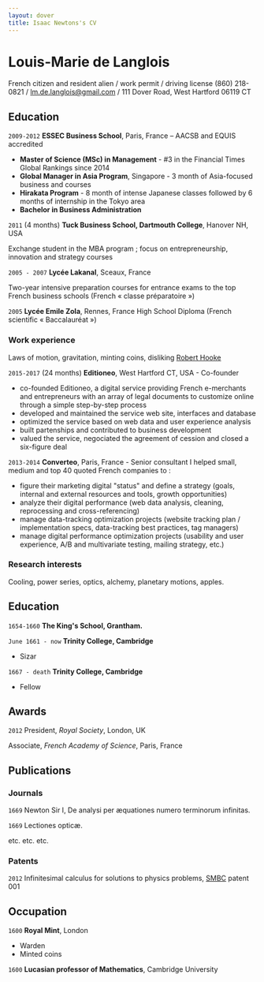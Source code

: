 ```yaml
---
layout: dover
title: Isaac Newtons's CV
---
```

# Louis-Marie de Langlois
French citizen and resident alien / work permit / driving license
(860) 218-0821 / lm.de.langlois@gmail.com / 111 Dover Road, West Hartford 06119 CT

## Education

`2009-2012`
__ESSEC Business School__, Paris, France – AACSB and EQUIS accredited
* __Master of Science (MSc) in Management__ - #3 in the Financial Times Global Rankings since 2014
* __Global Manager in Asia Program__, Singapore - 3 month of Asia-focused business and courses
* __Hirakata Program__ - 8 month of intense Japanese classes followed by 6 months of internship in the Tokyo area
* __Bachelor in Business Administration__

`2011` (4 months)
__Tuck Business School, Dartmouth College__, Hanover NH, USA

Exchange student in the MBA program ; focus on entrepreneurship, innovation and strategy courses

`2005 - 2007`
__Lycée Lakanal__, Sceaux, France

Two-year intensive preparation courses for entrance exams to the top French business schools (French « classe préparatoire »)

`2005`
__Lycée Emile Zola__, Rennes, France
High School Diploma (French scientific « Baccalauréat »)

### Work experience

Laws of motion, gravitation, minting coins, disliking [Robert Hooke](http://en.wikipedia.org/wiki/Robert_Hooke)

`2015-2017` (24 months)
__Editioneo__, West Hartford CT, USA - Co-founder
- co-founded Editioneo, a digital service providing French e-merchants and entrepreneurs with an array of legal documents to customize online through a simple step-by-step process
- developed and maintained the service web site, interfaces and database
- optimized the service based on web data and user experience analysis
- built partenships and contributed to business development
- valued the service, negociated the agreement of cession and closed a six-figure deal

`2013-2014`
__Converteo__, Paris, France - Senior consultant
I helped small, medium and top 40 quoted French companies to :
- figure their marketing digital "status" and define a strategy (goals, internal and external resources and tools, growth opportunities)
- analyze their digital performance (web data analysis, cleaning, reprocessing and cross-referencing)
- manage data-tracking optimization projects (website tracking plan / implementation specs, data-tracking best practices, tag managers)
- manage digital performance optimization projects (usability and user experience, A/B and multivariate testing, mailing strategy, etc.)

### Research interests

Cooling, power series, optics, alchemy, planetary motions, apples.


## Education

`1654-1660`
__The King's School, Grantham.__

`June 1661 - now`
__Trinity College, Cambridge__

- Sizar

`1667 - death`
__Trinity College, Cambridge__

- Fellow



## Awards

`2012`
President, *Royal Society*, London, UK

Associate, *French Academy of Science*, Paris, France



## Publications

<!-- A list is also available [online](http://scholar.google.co.uk/citations?user=LTOTl0YAAAAJ) -->

### Journals

`1669`
Newton Sir I, De analysi per æquationes numero terminorum infinitas. 

`1669`
Lectiones opticæ.

etc. etc. etc.

### Patents

`2012`
Infinitesimal calculus for solutions to physics problems, [SMBC](http://www.techdirt.com/articles/20121011/09312820678/if-patents-had-been-around-time-newton.shtml) patent 001


## Occupation

`1600`
__Royal Mint__, London

- Warden
- Minted coins

`1600`
__Lucasian professor of Mathematics__, Cambridge University



<!-- ### Footer

Last updated: May 2013 -->


